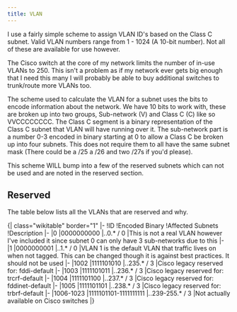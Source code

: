 ```yaml
---
title: VLAN
---
```


I use a fairly simple scheme to assign VLAN ID's based on the Class C subnet.
Valid VLAN numbers range from 1 - 1024 (A 10-bit number). Not all of these are
available for use however.

The Cisco switch at the core of my network limits the number of in-use VLANs to
250. This isn't a problem as if my network ever gets big enough that I need
this many I will probably be able to buy additional switches to trunk/route
more VLANs too.

The scheme used to calculate the VLAN for a subnet uses the bits to encode
information about the network. We have 10 bits to work with, these are broken
up into two groups, Sub-network (V) and Class C (C) like so VVCCCCCCCC. The
Class C segment is a binary representation of the Class C subnet that VLAN will
have running over it. The sub-network part is a number 0-3 encoded in binary
starting at 0 to allow a Class C be broken up into four subnets. This does not
require them to all have the same subnet mask (There could be a /25 a /26 and
two /27s if you'd please).

This scheme WILL bump into a few of the reserved subnets which can not be used
and are noted in the reserved section.

## Reserved

The table below lists all the VLANs that are reserved and why.

{| class="wikitable" border="1"
|-
!ID
!Encoded Binary
!Affected Subnets
!Description
|-
|0
|0000000000
|*.*.0.* / 0
|This is not a real VLAN however I've included it since subnet 0 can only have 3 sub-networks due to this
|-
|1
|0000000001
|*.*.1.* / 0
|VLAN 1 is the default VLAN that traffic lives on when not tagged. This can be changed though it is against best practices. It should not be used
|-
|1002
|1111101010
|*.*.235.* / 3
|Cisco legacy reserved for: fddi-default
|-
|1003
|1111101011
|*.*.236.* / 3
|Cisco legacy reserved for: trcrf-default
|-
|1004
|1111101100
|*.*.237.* / 3
|Cisco legacy reserved for: fddinet-default
|-
|1005
|1111101101
|*.*.238.* / 3
|Cisco legacy reserved for: trbrf-default
|-
|1006-1023
|1111101101-1111111111
|*.*.239-255.* / 3
|Not actually available on Cisco switches
|}

